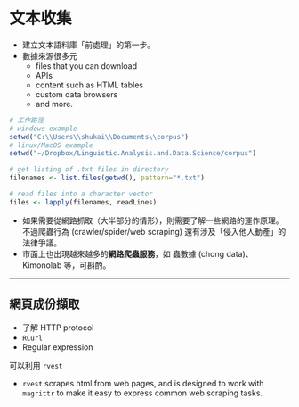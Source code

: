 # 文本收集

- 建立文本語料庫「前處理」的第一步。
- 數據來源很多元
    - files that you can download
    - APIs
    - content such as HTML tables
    - custom data browsers
    - and more.



```r
# 工作路徑
# windows example
setwd("C:\\Users\\shukai\\Documents\\corpus")
# linux/MacOS example
setwd("~/Dropbox/Linguistic.Analysis.and.Data.Science/corpus")

# get listing of .txt files in directory
filenames <- list.files(getwd(), pattern="*.txt")

# read files into a character vector
files <- lapply(filenames, readLines)

```

- 如果需要從網路抓取（大半部分的情形），則需要了解一些網路的運作原理。不過爬蟲行為 (crawler/spider/web scraping) 還有涉及「侵入他人動產」的法律爭議。
- 市面上也出現越來越多的**網路爬蟲服務**，如 蟲數據 (chong data)、 Kimonolab 等，可斟酌。
    
---
## 網頁成份擷取

- 了解 HTTP protocol
- `RCurl`
- Regular expression 

可以利用 `rvest` 

- `rvest` scrapes html from web pages, and is designed to work with `magrittr` to make it easy to express common web scraping tasks.




